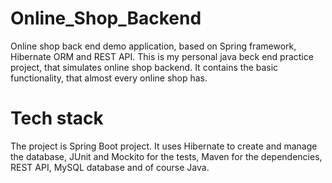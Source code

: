 # Online_Shop_Backend
Online shop back end demo application, based on Spring framework, Hibernate ORM and REST API. 
This is my personal java beck end practice project, that simulates online shop backend. It contains the basic functionality,
that almost every online shop has.

# Tech stack
The project is Spring Boot project. It uses Hibernate to create and manage the database, JUnit and Mockito for the tests, Maven for the
dependencies, REST API, MySQL database and of course Java.
